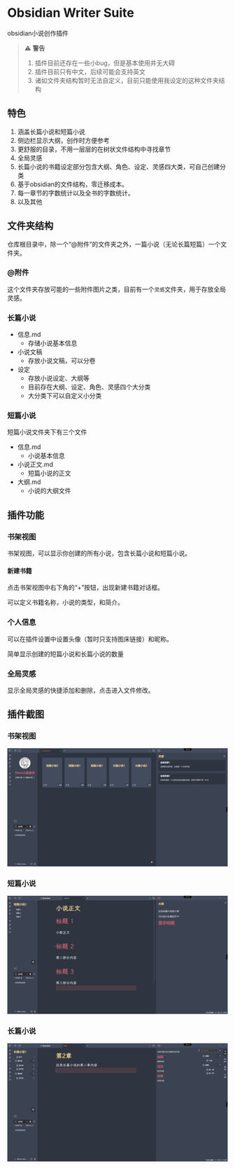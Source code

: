 # Obsidian Writer Suite
obsidian小说创作插件

> ⚠ **警告**
> 1. 插件目前还存在一些小bug，但是基本使用并无大碍
> 2. 插件目前只有中文，后续可能会支持英文
> 3. 诸如文件夹结构暂时无法自定义，目前只能使用我设定的这种文件夹结构

## 特色

1. 涵盖长篇小说和短篇小说
2. 侧边栏显示大纲，创作时方便参考
3. 更舒服的目录，不用一层层的在树状文件结构中寻找章节
4. 全局灵感
5. 长篇小说的书籍设定部分包含大纲、角色、设定、灵感四大类，可自己创建分类
6. 基于obsidian的文件结构，零迁移成本。
7. 每一章节的字数统计以及全书的字数统计。
8. 以及其他

## 文件夹结构

仓库根目录中，除一个“@附件”的文件夹之外，一篇小说（无论长篇短篇）一个文件夹。

### @附件

这个文件夹存放可能的一些附件图片之类，目前有一个`灵感`文件夹，用于存放全局灵感。

### 长篇小说
- 信息.md
  - 存储小说基本信息
- 小说文稿
  - 存放小说文稿，可以分卷
- 设定
  - 存放小说设定、大纲等
  - 目前存在大纲、设定、角色、灵感四个大分类
  - 大分类下可以自定义小分类

### 短篇小说

短篇小说文件夹下有三个文件

- 信息.md
  - 小说基本信息
- 小说正文.md
  - 短篇小说的正文
- 大纲.md
  - 小说的大纲文件

## 插件功能

### 书架视图

书架视图，可以显示你创建的所有小说，包含长篇小说和短篇小说。

#### 新建书籍

点击书架视图中右下角的“+”按钮，出现新建书籍对话框。

可以定义书籍名称，小说的类型，和简介。

### 个人信息

可以在插件设置中设置头像（暂时只支持图床链接）和昵称。

简单显示创建的短篇小说和长篇小说的数量

### 全局灵感

显示全局灵感的快捷添加和删除，点击进入文件修改。

## 插件截图

### 书架视图

![alt text](images/image.png)

### 短篇小说

![alt text](images/image-1.png)

### 长篇小说

![alt text](images/image-2.png)
